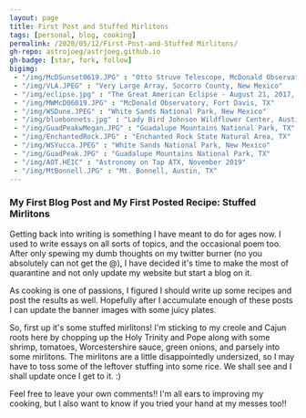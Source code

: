 ```yaml
---
layout: page
title: First Post and Stuffed Mirlitons
tags: [personal, blog, cooking]
permalink: /2020/05/12/First-Post-and-Stuffed Mirlitons/
gh-repo: astrojoeg/astrjoeg.github.io
gh-badge: [star, fork, follow]
bigimg:
 - "/img/McDSunset0619.JPG" : "Otto Struve Telescope, McDonald Observatory, Fort Davis, TX"
 - "/img/VLA.JPEG" : "Very Large Array, Socorro County, New Mexico"
 - "/img/eclipse.jpg" : "The Great American Eclipse - August 21, 2017, Johnson City, IL"
 - "/img/MWMcD06019.JPG" : "McDonald Observatory, Fort Davis, TX"
 - "/img/WSDune.JPEG" : "White Sands National Park, New Mexico"
 - "/img/bluebonnets.jpg" : "Lady Bird Johnson Wildflower Center, Austin, TX"
 - "/img/GuadPeakwMegan.JPG" : "Guadalupe Mountains National Park, TX"
 - "/img/EnchantedRock.JPG" : "Enchanted Rock State Natural Area, TX"
 - "/img/WSYucca.JPEG" : "White Sands National Park, New Mexico"
 - "/img/GuadPeak.JPG" : "Guadalupe Mountains National Park, TX"
 - "/img/AOT.HEIC" : "Astronomy on Tap ATX, November 2019"
 - "/img/MtBonnell.JPG" : "Mt. Bonnell, Austin, TX"
---
```


### My First Blog Post and My First Posted Recipe: Stuffed Mirlitons

Getting back into writing is something I have meant to do for ages now. I used to write essays on all sorts of topics, and the occasional poem too. After only spewing my dumb thoughts on my twitter burner (no you absolutely can not get the @), I have decided it's time to make the most of quarantine and not only update my website but start a blog on it.

As cooking is one of passions, I figured I should write up some recipes and post the results as well. Hopefully after I accumulate enough of these posts I can update the banner images with some juicy plates.

So, first up it's some stuffed mirlitons! I'm sticking to my creole and Cajun roots here by chopping up the Holy Trinity and Pope along with some shrimp, tomatoes, Worcestershire sauce, green onions, and parsely into some mirlitons. The mirlitons are a little disappointedly undersized, so I may have to toss some of the leftover stuffing into some rice. We shall see and I shall update once I get to it. :)

Feel free to leave your own comments!! I'm all ears to improving my cooking, but I also want to know if you tried your hand at my messes too!!


